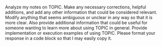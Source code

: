 Analyze my notes on TOPIC.
Make any necessary corrections, helpful additions, and add any other information that could be considered relevant.
Modify anything that seems ambiguous or unclear in any way so that it is more clear.
Also provide additional information that could be useful for someone wanting to learn more about using TOPIC in general.
Provide implementation or execution examples of using TOPIC.
Please format your response in a code block so that I may easily copy it.
